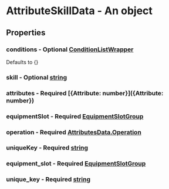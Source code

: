 

# AttributeSkillData - An object



## Properties



### conditions - Optional [ConditionListWrapper](ConditionListWrapper)



Defaults to {}



### skill - Optional [string](string)



### attributes - Required [{Attribute: number}]({Attribute: number})



### equipmentSlot - Required [EquipmentSlotGroup](EquipmentSlotGroup)



### operation - Required [AttributesData.Operation](AttributesData.Operation)



### uniqueKey - Required [string](string)



### equipment_slot - Required [EquipmentSlotGroup](EquipmentSlotGroup)



### unique_key - Required [string](string)

